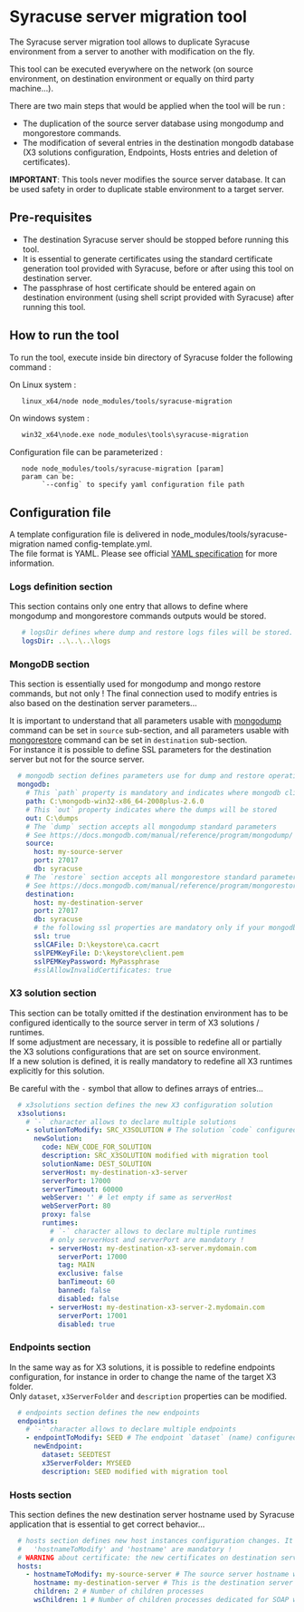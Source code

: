 # Syracuse server migration tool

The Syracuse server migration tool allows to duplicate Syracuse environment from a server to another with modification on the fly.  

This tool can be executed everywhere on the network (on source environment, on destination environment or equally on third party machine...).  

There are two main steps that would be applied when the tool will be run :
* The duplication of the source server database using mongodump and mongorestore commands.
* The modification of several entries in the destination mongodb database (X3 solutions configuration, Endpoints, Hosts entries and deletion of certificates).

**IMPORTANT**: This tools never modifies the source server database. It can be used safety in order to duplicate stable environment to a target server.

## Pre-requisites

* The destination Syracuse server should be stopped before running this tool.
* It is essential to generate certificates using the standard certificate generation tool provided with Syracuse, before or after using this tool on destination server.
* The passphrase of host certificate should be entered again on destination environment (using shell script provided with Syracuse) after running this tool.

## How to run the tool

To run the tool, execute inside bin directory of Syracuse folder the following command :

On Linux system :  

``` sh
   linux_x64/node node_modules/tools/syracuse-migration
```

On windows system :  
```cmd
   win32_x64\node.exe node_modules\tools\syracuse-migration
```

Configuration file can be parameterized :  

```
   node node_modules/tools/syracuse-migration [param]
   param can be:
        `--config` to specify yaml configuration file path
```

## Configuration file

A template configuration file is delivered in node_modules/tools/syracuse-migration named config-template.yml.  
The file format is YAML. Please see official [YAML specification](http://www.yaml.org/spec/1.2/spec.html) for more information.  

### Logs definition section

This section contains only one entry that allows to define where mongodump and mongorestore commands outputs would be stored.

```yaml
   # logsDir defines where dump and restore logs files will be stored. It can be relative or absolute path
   logsDir: ..\..\..\logs
```

### MongoDB section

This section is essentially used for mongodump and mongo restore commands, but not only ! The final connection used to modify entries is also based on the destination server parameters...

It is important to understand that all parameters usable with [mongodump](https://docs.mongodb.com/manual/reference/program/mongodump/) command can be set in `source` sub-section, and all parameters usable with [mongorestore](https://docs.mongodb.com/manual/reference/program/mongorestore/) command can be set in `destination` sub-section.  
For instance it is possible to define SSL parameters for the destination server but not for the source server.  

```yaml
  # mongodb section defines parameters use for dump and restore operations
  mongodb:
    # This `path` property is mandatory and indicates where mongodb client software is installed
    path: C:\mongodb-win32-x86_64-2008plus-2.6.0
    # This `out` property indicates where the dumps will be stored
    out: C:\dumps
    # The `dump` section accepts all mongodump standard parameters
    # See https://docs.mongodb.com/manual/reference/program/mongodump/
    source:
      host: my-source-server
      port: 27017
      db: syracuse
    # The `restore` section accepts all mongorestore standard parameters
    # See https://docs.mongodb.com/manual/reference/program/mongorestore/
    destination:
      host: my-destination-server
      port: 27017
      db: syracuse
      # the following ssl properties are mandatory only if your mongodb server is secured with ssl (same thing can be applied to source server)
      ssl: true
      sslCAFile: D:\keystore\ca.cacrt
      sslPEMKeyFile: D:\keystore\client.pem
      sslPEMKeyPassword: MyPassphrase
      #sslAllowInvalidCertificates: true
```


### X3 solution section

This section can be totally omitted if the destination environment has to be configured identically to the source server in term of X3 solutions / runtimes.  
If some adjustment are necessary, it is possible to redefine all or partially the X3 solutions configurations  that are set on source environment.  
If a new solution is defined, it is really mandatory to redefine all X3 runtimes explicitly for this solution.

Be careful with the `-` symbol that allow to defines arrays of entries...  

```yaml
  # x3solutions section defines the new X3 configuration solution
  x3solutions:
    # `-` character allows to declare multiple solutions
    - solutionToModify: SRC_X3SOLUTION # The solution `code` configured on source server you want to modify on destination server
      newSolution:
        code: NEW_CODE_FOR_SOLUTION
        description: SRC_X3SOLUTION modified with migration tool
        solutionName: DEST_SOLUTION
        serverHost: my-destination-x3-server
        serverPort: 17000
        serverTimeout: 60000
        webServer: '' # let empty if same as serverHost
        webServerPort: 80
        proxy: false
        runtimes:
          # `-` character allows to declare multiple runtimes
          # only serverHost and serverPort are mandatory !
          - serverHost: my-destination-x3-server.mydomain.com
            serverPort: 17000
            tag: MAIN
            exclusive: false
            banTimeout: 60
            banned: false
            disabled: false
          - serverHost: my-destination-x3-server-2.mydomain.com
            serverPort: 17001
            disabled: true
```

### Endpoints section

In the same way as for X3 solutions, it is possible to redefine endpoints configuration, for instance in order to change the name of the target X3 folder.  
Only `dataset`, `x3ServerFolder` and `description` properties can be modified.  

```yaml
  # endpoints section defines the new endpoints
  endpoints:
    # `-` character allows to declare multiple endpoints
    - endpointToModify: SEED # The endpoint `dataset` (name) configured on source server you want to modify on destination server
      newEndpoint:
        dataset: SEEDTEST
        x3ServerFolder: MYSEED
        description: SEED modified with migration tool
```


### Hosts section

This section defines the new destination server hostname used by Syracuse application that is essential to get correct behavior...  

```yaml
  # hosts section defines new host instances configuration changes. It will be also used to rename certificates.
  #   'hostnameToModify' and 'hostname' are mandatory !
  # WARNING about certificate: the new certificates on destination server have to be generated using the standard certificate tool.
  hosts:
    - hostnameToModify: my-source-server # The source server hostname will be used to find and replace host information
      hostname: my-destination-server # This is the destination server hostname
      children: 2 # Number of children processes
      wsChildren: 1 # Number of children processes dedicated for SOAP web services
```
